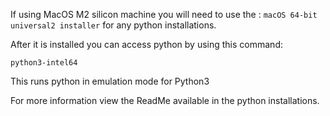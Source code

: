 If using MacOS M2 silicon machine you will need to use the :
`macOS 64-bit universal2 installer` for any python installations.

After it is installed you can access python by using this command:
```
python3-intel64
```
This runs python in emulation mode for Python3

For more information view the ReadMe available in the python installations.